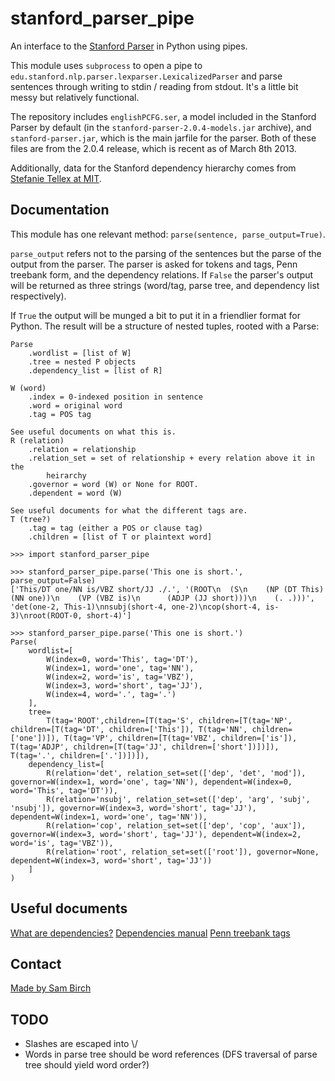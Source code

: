 stanford_parser_pipe
====================

An interface to the [Stanford Parser](http://nlp.stanford.edu/software/lex-parser.shtml) in Python using pipes.

This module uses `subprocess` to open a pipe to `edu.stanford.nlp.parser.lexparser.LexicalizedParser` and
parse sentences through writing to stdin / reading from stdout. It's a little bit messy but relatively
functional.

The repository includes `englishPCFG.ser`, a model included in the Stanford Parser by default (in the `stanford-parser-2.0.4-models.jar` archive), and `stanford-parser.jar`, which is the main jarfile for the parser. Both of these files are from the
2.0.4 release, which is recent as of March 8th 2013.

Additionally, data for the Stanford dependency hierarchy comes from [Stefanie Tellex
at MIT](http://projects.csail.mit.edu/spatial/Stanford_Parser).

## Documentation

This module has one relevant method: `parse(sentence, parse_output=True)`.

`parse_output` refers not to the parsing of the sentences but the parse of the
output from the parser. The parser is asked for tokens and tags, Penn treebank
form, and the dependency relations. If `False` the parser's output will be returned
as three strings (word/tag, parse tree, and dependency list respectively).

If `True` the output will be munged a bit to put it in a friendlier format
for Python. The result will be a structure of nested tuples, rooted with
a Parse:

```
Parse
	.wordlist = [list of W]
	.tree = nested P objects
	.dependency_list = [list of R]

W (word)
	.index = 0-indexed position in sentence
	.word = original word
	.tag = POS tag

See useful documents on what this is.
R (relation)
	.relation = relationship
	.relation_set = set of relationship + every relation above it in the
		heirarchy
	.governor = word (W) or None for ROOT.
	.dependent = word (W)

See useful documents for what the different tags are.
T (tree?)
	.tag = tag (either a POS or clause tag)
	.children = [list of T or plaintext word]
```

```
>>> import stanford_parser_pipe

>>> stanford_parser_pipe.parse('This one is short.', parse_output=False)
['This/DT one/NN is/VBZ short/JJ ./.', '(ROOT\n  (S\n    (NP (DT This) (NN one))\n    (VP (VBZ is)\n      (ADJP (JJ short)))\n    (. .)))', 'det(one-2, This-1)\nnsubj(short-4, one-2)\ncop(short-4, is-3)\nroot(ROOT-0, short-4)']

>>> stanford_parser_pipe.parse('This one is short.')
Parse(
	wordlist=[
		W(index=0, word='This', tag='DT'),
		W(index=1, word='one', tag='NN'),
		W(index=2, word='is', tag='VBZ'),
		W(index=3, word='short', tag='JJ'),
		W(index=4, word='.', tag='.')
	],
	tree=
		T(tag='ROOT',children=[T(tag='S', children=[T(tag='NP', children=[T(tag='DT', children=['This']), T(tag='NN', children=['one'])]), T(tag='VP', children=[T(tag='VBZ', children=['is']), T(tag='ADJP', children=[T(tag='JJ', children=['short'])])]), T(tag='.', children=['.'])])]),
	dependency_list=[
		R(relation='det', relation_set=set(['dep', 'det', 'mod']), governor=W(index=1, word='one', tag='NN'), dependent=W(index=0, word='This', tag='DT')),
		R(relation='nsubj', relation_set=set(['dep', 'arg', 'subj', 'nsubj']), governor=W(index=3, word='short', tag='JJ'), dependent=W(index=1, word='one', tag='NN')),
		R(relation='cop', relation_set=set(['dep', 'cop', 'aux']), governor=W(index=3, word='short', tag='JJ'), dependent=W(index=2, word='is', tag='VBZ')),
		R(relation='root', relation_set=set(['root']), governor=None, dependent=W(index=3, word='short', tag='JJ'))
	]
)
```

## Useful documents

[What are dependencies?](http://nlp.stanford.edu/software/stanford-dependencies.shtml)
[Dependencies manual](http://nlp.stanford.edu/software/dependencies_manual.pdf)
[Penn treebank tags](http://bulba.sdsu.edu/jeanette/thesis/PennTags.html)

## Contact

[Made by Sam Birch](http://sbirch.net)

## TODO

- Slashes are escaped into \\/
- Words in parse tree should be word references (DFS traversal of parse tree should yield word order?)